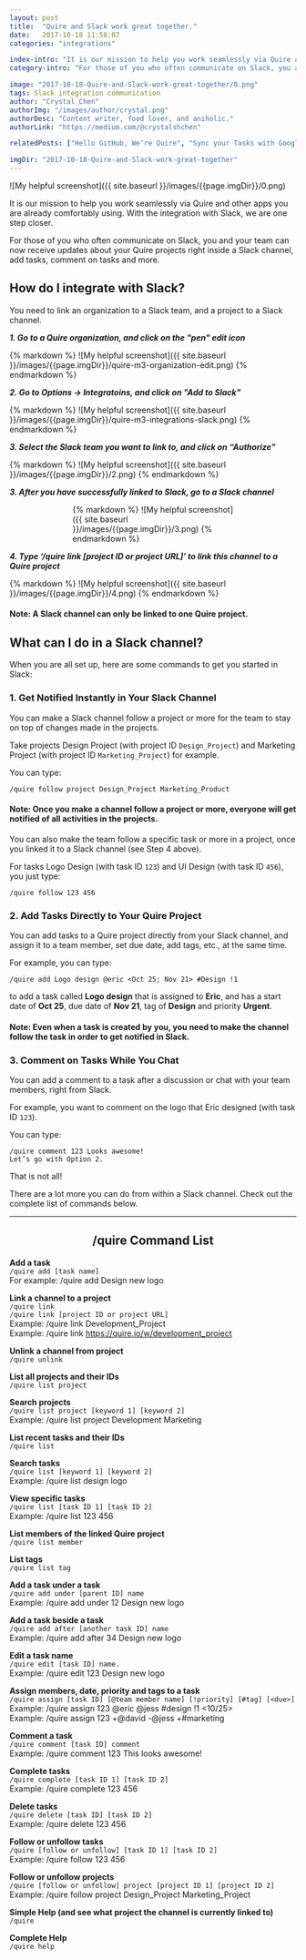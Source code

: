 ```yaml
---
layout: post
title:  "Quire and Slack work great together."
date:   2017-10-18 11:58:07
categories: "integrations"

index-intro: "It is our mission to help you work seamlessly via Quire and other apps you are already comfortably using. With the integration with Slack, we are one step closer. For those of you who often communicate on Slack, you and your team can now receive updates about your Quire projects..."
category-intro: "For those of you who often communicate on Slack, you and your team can now receive updates about your Quire projects right inside a Slack channel..."

image: "2017-10-18-Quire-and-Slack-work-great-together/0.png"
tags: Slack integration communication
author: "Crystal Chen"
authorImg: "/images/author/crystal.png"
authorDesc: "Content writer, food lover, and aniholic."
authorLink: "https://medium.com/@crystalshchen"

relatedPosts: ["Hello GitHub, We’re Quire", "Sync your Tasks with Google Calendar"]

imgDir: "2017-10-18-Quire-and-Slack-work-great-together"
---
```



![My helpful screenshot]({{ site.baseurl }}/images/{{page.imgDir}}/0.png)

It is our mission to help you work seamlessly via Quire and other apps you are already comfortably using. With the integration with Slack, we are one step closer.

For those of you who often communicate on Slack, you and your team can now receive updates about your Quire projects right inside a Slack channel, add tasks, comment on tasks and more.

## How do I integrate with Slack?

You need to link an organization to a Slack team, and a project to a Slack channel.

***1. Go to a Quire organization, and click on the "pen" edit icon***

<div style="max-width: 537px; max-height: 112px; margin: 0 auto;">
{% markdown %}
![My helpful screenshot]({{ site.baseurl }}/images/{{page.imgDir}}/quire-m3-organization-edit.png)
{% endmarkdown %}
</div>

***2. Go to Options -> Integratoins, and click on "Add to Slack"***

<div style="max-width: 728px; max-height: 253px; margin: 0 auto;">
{% markdown %}
![My helpful screenshot]({{ site.baseurl }}/images/{{page.imgDir}}/quire-m3-integrations-slack.png)
{% endmarkdown %}
</div>

***3. Select the Slack team you want to link to, and click on “Authorize”***

<div style="max-width: 700px; max-height: 360px; margin: 0 auto;">
{% markdown %}
![My helpful screenshot]({{ site.baseurl }}/images/{{page.imgDir}}/2.png)
{% endmarkdown %}
</div>

***3. After you have successfully linked to Slack, go to a Slack channel***

<div style="max-width: 283px; max-height: 260px; margin: 0 auto;">
{% markdown %}
![My helpful screenshot]({{ site.baseurl }}/images/{{page.imgDir}}/3.png)
{% endmarkdown %}
</div>

***4. Type ‘/quire link [project ID or project URL]’ to link this channel to a Quire project***

<div style="max-width: 528px; max-height: 76px; margin: 0 auto;">
{% markdown %}
![My helpful screenshot]({{ site.baseurl }}/images/{{page.imgDir}}/4.png)
{% endmarkdown %}
</div>

#### Note: A Slack channel can only be linked to one Quire project.

## What can I do in a Slack channel?

When you are all set up, here are some commands to get you started in Slack:

### 1. Get Notified Instantly in Your Slack Channel

You can make a Slack channel follow a project or more for the team to stay on top of changes made in the projects.

Take projects Design Project (with project ID `Design_Project`) and Marketing Project (with project ID `Marketing_Project`) for example.

You can type:

`/quire follow project Design_Project Marketing_Product`

#### Note: Once you make a channel follow a project or more, everyone will get notified of all activities in the projects.

You can also make the team follow a specific task or more in a project, once you linked it to a Slack channel (see Step 4 above).

For tasks Logo Design (with task ID `123`) and UI Design (with task ID `456`), you just type:

`/quire follow 123 456`

### 2. Add Tasks Directly to Your Quire Project

You can add tasks to a Quire project directly from your Slack channel, and assign it to a team member, set due date, add tags, etc., at the same time.

For example, you can type:

`/quire add Logo design @eric <Oct 25; Nov 21> #Design !1`

to add a task called **Logo design** that is assigned to **Eric**, and has a start date of **Oct 25**, due date of **Nov 21**, tag of **Design** and priority **Urgent**.

#### Note: Even when a task is created by you, you need to make the channel follow the task in order to get notified in Slack.

### 3. Comment on Tasks While You Chat

You can add a comment to a task after a discussion or chat with your team members, right from Slack.

For example, you want to comment on the logo that Eric designed (with task ID `123`).

You can type:

`/quire comment 123 Looks awesome!`<br>
`Let’s go with Option 2.`

That is not all!

There are a lot more you can do from within a Slack channel. Check out the complete list of commands below.

---

## <div style="text-align:center;">**/quire Command List**</div>

**Add a task**<br>
`/quire add [task name]`<br>
For example: /quire add Design new logo

**Link a channel to a project**<br>
`/quire link`<br>
`/quire link [project ID or project URL]`<br>
Example: /quire link Development_Project<br>
Example: /quire link https://quire.io/w/development_project

**Unlink a channel from project**<br>
`/quire unlink`

**List all projects and their IDs**<br>
`/quire list project`<br>

**Search projects**<br>
`/quire list project [keyword 1] [keyword 2]`<br>
Example: /quire list project Development Marketing

**List recent tasks and their IDs**<br>
`/quire list`

**Search tasks**<br>
`/quire list [keyword 1] [keyword 2]`<br>
Example: /quire list design logo

**View specific tasks**<br>
`/quire list [task ID 1] [task ID 2]`<br>
Example: /quire list 123 456

**List members of the linked Quire project**<br>
`/quire list member`

**List tags**<br>
`/quire list tag`

**Add a task under a task**<br>
`/quire add under [parent ID] name`<br>
Example: /quire add under 12 Design new logo

**Add a task beside a task**<br>
`/quire add after [another task ID] name`<br>
Example: /quire add after 34 Design new logo

**Edit a task name**<br>
`/quire edit [task ID] name.`<br>
Example: /quire edit 123 Design new logo<br>

**Assign members, date, priority and tags to a task**<br>
`/quire assign [task ID] [@team member name] [!priority] [#tag] [<due>]`<br>
Example: /quire assign 123 @eric @jess #design !1 <10/25><br>
Example: /quire assign 123 +@david -@jess +#marketing

**Comment a task**<br>
`/quire comment [task ID] comment`<br>
Example: /quire comment 123 This looks awesome!

**Complete tasks**<br>
`/quire complete [task ID 1] [task ID 2]`<br>
Example: /quire complete 123 456

**Delete tasks**<br>
`/quire delete [task ID] [task ID 2]`<br>
Example: /quire delete 123 456

**Follow or unfollow tasks**<br>
`/quire [follow or unfollow] [task ID 1] [task ID 2]`<br>
Example: /quire follow 123 456

**Follow or unfollow projects**<br>
`/quire [follow or unfollow] project [project ID 1] [project ID 2]`<br>
Example: /quire follow project Design_Project Marketing_Project

**Simple Help (and see what project the channel is currently linked to)**<br>
`/quire`

**Complete Help**<br>
`/quire help`

[jekyll]:      http://jekyllrb.com
[jekyll-gh]:   https://github.com/jekyll/jekyll
[jekyll-help]: https://github.com/jekyll/jekyll-help
